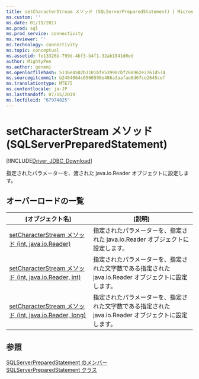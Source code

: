 ```yaml
---
title: setCharacterStream メソッド (SQLServerPreparedStatement) | Microsoft Docs
ms.custom: ''
ms.date: 01/19/2017
ms.prod: sql
ms.prod_service: connectivity
ms.reviewer: ''
ms.technology: connectivity
ms.topic: conceptual
ms.assetid: fe13326b-799d-4bf3-b4f1-32ab1841d0ed
author: MightyPen
ms.author: genemi
ms.openlocfilehash: 5136e4502b3101bfe53998cbf268962e2761d574
ms.sourcegitcommit: b2464064c0566590e486a3aafae6d67ce2645cef
ms.translationtype: MTE75
ms.contentlocale: ja-JP
ms.lasthandoff: 07/15/2019
ms.locfileid: "67974825"
---
```

# <a name="setcharacterstream-method-sqlserverpreparedstatement"></a>setCharacterStream メソッド (SQLServerPreparedStatement)
[!INCLUDE[Driver_JDBC_Download](../../../includes/driver_jdbc_download.md)]

  指定されたパラメーターを、渡された java.io.Reader オブジェクトに設定します。  
  
## <a name="overload-list"></a>オーバーロードの一覧  
  
|[オブジェクト名]|[説明]|  
|----------|-----------------|  
|[setCharacterStream メソッド &#40;int, java.io.Reader&#41;](../../../connect/jdbc/reference/setcharacterstream-method-int-java-io-reader.md)|指定されたパラメーターを、指定された java.io.Reader オブジェクトに設定します。|  
|[setCharacterStream メソッド &#40;int, java.io.Reader, int&#41;](../../../connect/jdbc/reference/setcharacterstream-method-int-java-io-reader-int.md)|指定されたパラメーターを、指定された文字数である指定された java.io.Reader オブジェクトに設定します。|  
|[setCharacterStream メソッド &#40;int, java.io.Reader, long&#41;](../../../connect/jdbc/reference/setcharacterstream-method-int-java-io-reader-long.md)|指定されたパラメーターを、指定された文字数である指定された java.io.Reader オブジェクトに設定します。|  
  
## <a name="see-also"></a>参照  
 [SQLServerPreparedStatement のメンバー](../../../connect/jdbc/reference/sqlserverpreparedstatement-members.md)   
 [SQLServerPreparedStatement クラス](../../../connect/jdbc/reference/sqlserverpreparedstatement-class.md)  
  
  
